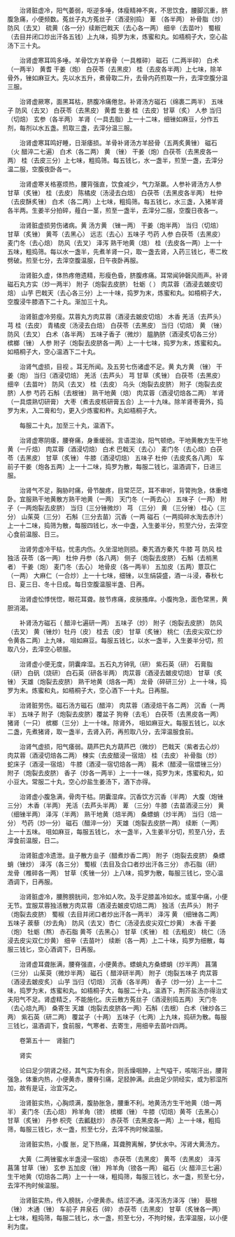 <!-- { "loadSidebar": true } -->
　　治肾脏虚冷，阳气萎弱，呕逆多唾，体瘦精神不爽，不思饮食，腰脚沉重，脐腹急痛，小便频数。菟丝子丸方菟丝子（酒浸别捣） 萆 （各半两） 补骨脂（炒） 防风（去叉） 硫黄（各一分）续断巴戟天（去心各一两） 细辛（去苗叶） 蜀椒（去目并闭口炒出汗各五钱）上九味，捣罗为末，炼蜜和丸。如梧桐子大，空心盐汤下三十丸。

　　治肾虚寒耳鸣多唾。羊骨饮方羊脊骨（一具椎碎） 磁石（二两半碎） 白术（一两半） 黄耆 干姜（炮） 白茯苓（去黑皮） 桂（去皮各半两）上七味，除羊骨外，锉如麻豆大。先以水五升，煮骨取二升，去骨内药煎取一升，去滓空腹分温三服。

　　治肾虚厥寒，面黑耳枯，脐腹冷痛倦怠。补肾汤方磁石（绵裹二两半） 五味子 防风（去叉） 白茯苓（去黑皮） 黄耆 生姜 桂（去皮）甘草（炙） 人参 当归（切焙） 玄参（各半两） 羊肾（一具去脂）上一十二味，细锉如麻豆，分作五剂，每剂以水五盏。煎取三盏，去滓分温三服。

　　治肾虚寒耳鸣好睡，日渐痿损。羊骨补肾汤方羊胫骨（五两炙黄锉） 磁石（火 醋淬二七遍） 白术（各二两） 黄 （锉） 干姜（炮）白茯苓（去黑皮各一两） 桂（去皮三分）上七味，粗捣筛。每五钱匕，水一盏半，煎至一盏，去滓分温二服，空腹夜卧各一。

　　治肾虚寒关格塞烦热，腰背强直，饮食减少，气力渐羸。人参补肾汤方人参 甘草（炙锉） 桂（去皮） 陈橘皮（汤浸去白焙） 白茯苓（去黑皮各半两） 杜仲（去皮酥炙锉） 白术（各二两）上七味，粗捣筛。每五钱匕，水三盏，入猪羊肾各半两。生姜半分拍碎，薤白一茎，煎至一盏半，去滓分二服，空腹日夜各一。

　　治肾脏虚损劳伤诸病。黄 汤方黄 （锉一两） 干姜（炮半两） 当归（切焙） 甘草（炙锉） 黄芩（去黑心） 远志（去心）五味子 芍药 人参 白茯苓（去黑皮） 麦门冬（去心焙） 防风（去叉） 泽泻 熟干地黄（焙） 桂（去皮各一两）上一十五味，粗捣筛。每以水一盏半，先煮羊肾一只，取一盏去肾，入药三钱匕，枣二枚劈破。煎至七分，去滓空腹温服，日午夜卧再服。

　　治肾脏久虚，体热疼倦遗精，形瘦色昏，脐腹疼痛。耳常闻钟磬风雨声。补肾磁石丸方实（炒一两半） 附子（炮裂去皮脐） 牡蛎（ ） 肉苁蓉（酒浸去皴皮切焙） 山芋 巴戟天（去心各三分）上一十味，捣罗为末，炼蜜和丸。如梧桐子大，空腹浸牛膝酒下二十丸。渐加三十丸。

　　治肾脏虚冷劳瘦。苁蓉丸方肉苁蓉（酒浸去皴皮切焙） 木香 羌活（去芦头） 芎 桂（去皮） 青橘皮（汤浸去白焙） 白茯苓（去黑皮） 当归（切焙） 黄 （锉） 防风（去叉） 白术（各半两） 五味子香子（微炒） 腽肭脐（酒浸炙切各三分） 槟榔（锉） 人参 附子（炮裂去皮脐各一两）上一十七味，捣罗为末，炼蜜和丸。如梧桐子大，空心温酒下二十丸。

　　治肾气虚损，目视 。耳无所闻。及五劳七伤诸虚不足。黄 丸方黄 （锉） 干姜（炮） 当归（酒浸切焙） 羌活（去芦头） 芎 甘草（炙锉） 白茯苓（去黑皮） 细辛（去苗叶） 防风（去叉） 桂（去皮） 乌头（炮裂去皮脐） 附子（炮裂去皮脐）人参 芍药 石斛（去根锉） 熟干地黄（焙） 肉苁蓉（酒浸切焙各二两） 羊肾（一具煨熟切研膏） 大枣（煮去皮核研膏五合）上一十九味。除羊肾枣膏外，捣罗为末，入二膏和匀，更入少炼蜜和杵。丸如梧桐子大。

　　每服二十丸，加至三十丸，温酒下。

　　治肾虚寒阴痿，腰脊痛，身重缓弱。言语混浊，阳气顿绝。干地黄散方生干地黄（一斤焙） 肉苁蓉（酒浸切焙） 白术 巴戟天（去心） 麦门冬（去心焙）白茯苓（去黑皮） 甘草（炙锉） 牛膝（酒浸切焙） 五味子 杜仲（去皮炙各八两） 车前子干姜（炮各五两）上一十二味，捣罗为散，每服二钱匕，温酒调下，日进三服。

　　治肾气不足，胸胁时痛，骨节酸疼，目常茫茫，耳不审听，背膂拘急，体重嗜卧。宜服熟干地黄散方熟干地黄（一两） 天门冬（一两去心） 五味子（一两） 附子（一两炮裂去皮脐） 当归（三分锉微炒） 芎 （三分） 黄 （三分锉） 桂心（三分） 山茱萸（三分） 石斛（三分去苗）沉香（一两 磁石（一两捣碎水淘去赤汁）上一十二味，捣筛为散，每服四钱匕，水一中盏，入生姜半分，煎至六分，去滓空心食前温服、日三。

　　治肾劳虚冷干枯，忧恚内伤。久坐湿地则损。秦艽酒方秦艽 牛膝 芎 防风 桂 独活 茯苓（各一两） 杜仲 丹参（各八两） 侧子（炮裂去皮脐） 石斛（去梢黑者） 干姜（炮） 麦门冬（去心） 地骨皮（各一两半） 五加皮（五两）薏苡仁（一两） 大麻仁（一合炒）上一十七味，细锉，以生绢袋盛，酒一斗浸，春秋七日、夏三日、冬十日成。每日空腹温服半盏、日再。

　　治肾虚忪悸恍惚，眼花耳聋。肢节疼痛，皮肤搔痒。小腹拘急，面色常黑，黄胆消渴。

　　补肾汤方磁石（ 醋淬七遍研一两） 五味子（炒） 附子（炮裂去皮脐） 防风（去叉） 黄（锉炒）牡丹（皮） 桂去（皮） 甘草（炙锉） 桃仁（去皮尖双仁炒令黄各二两）上九味， 咀如麻豆。每服五钱匕，以水一盏半，入生姜半分切，煎取八分，去滓空心顿服。

　　治肾虚小便无度，阴囊痒湿。五石丸方钟乳（研） 紫石英（研） 石膏脂（研） 白矾（烧研） 白石英（研各半两） 肉苁蓉（酒浸去皴皮切焙） 甘草（炙锉） 天雄（炮裂去皮脐） 熟干地黄（焙各一两） 龙骨（碎研三分）上一十味，捣罗为末。炼蜜和丸，如梧桐子大，空心酒下一十丸。日再服。

　　治肾脏劳伤。磁石汤方磁石（醋淬） 肉苁蓉（酒浸焙干各二两） 沉香（一两半） 五味子 附子（炮裂去皮脐）覆盆子 狗脊（去毛） 白茯苓（去黑皮各一两） 猪肾（一只） 槟榔（三分）上一十味。除肾外， 咀如麻豆大。每服五钱匕，以水二盏，先煮猪肾，取一盏半，去肾入药，再煎取八分，去滓温服食前。

　　治肾气虚损，阳气痿弱。葫芦巴丸方葫芦巴（微炒） 巴戟天（紫者去心炒） 肉苁蓉（酒浸切焙各二两） 楝实（去皮醋浸一宿焙） 桂（去皮） 补骨脂（炒） 蛇床子（酒浸一宿焙） 牛膝（酒浸一宿切焙各一两） 莪术（醋浸一宿煨锉三分） 附子（炮裂去皮脐） 香子（炒各一两半）上一十一味，捣罗为末，炼蜜和丸，如小豆大。常服二十丸，空心炒盐生姜汤下，酒下亦得。

　　治肾虚小腹急满，骨肉干枯。阴囊湿痒。沉香饮方沉香（半两） 大腹（炮锉三分） 木香（半两） 羌活（去芦头半两） 萆 （三分）牛膝（去苗酒浸三分） 黄 （细锉半两） 泽泻（半两） 熟干地黄（焙半两） 桑螵蛸（炒半两） 当归（焙一分） 芍药（炒一分） 磁石（醋淬一分） 天雄（炮裂去皮脐一两） 续断（一两）上一十五味。 咀如麻豆，每服五钱匕， 水一盏半，入生姜半分切，煎至八分，去滓食前温服，日二。

　　治肾脏虚冷遗泄。韭子散方韭子（醋煮炒香二两） 附子（炮裂去皮脐） 桑螵蛸（锉炒） 泽泻（各三分） 蜀椒（去目及合口者炒出汗各三分） 赤石脂（研） 龙骨（椎碎各一两） 甘草（炙锉一分）上八味，捣罗为散，每服三钱匕，空心温酒调下，日再服。

　　治肾脏虚冷，腰胯膀胱间，忽冷如人吹。及手足膝盖冷如水。或茎中痛，小便无节。宜服苁蓉独活散方肉苁蓉（酒浸去皴皮切焙二两） 独活（去芦头） 附子（炮裂去皮脐） 蜀椒（去目并闭口者炒出汗各一两半） 泽泻 黄 （细锉各二两） 五味子 蒺藜（炒去角） 防风（去叉）杏仁（汤浸去皮尖双仁炒黄） 木香 干姜（炮） 牡蛎（熬） 赤石脂 黄芩（去黑心） 甘草（炙锉） 桂（去粗皮） 桃仁（汤浸去皮尖双仁炒黄） 细辛（去苗叶） 续断（各一两）上二十味，捣罗为细散，每服三钱匕，空心酒调下，日再服。

　　治肾虚耳聋胀满，腰脊强直，小便黄赤。螵蛸丸方桑螵蛸（炒半两） 菖蒲（三分） 山茱萸（微炒半两） 磁石（ 醋淬研半两） 附子（炮裂五味子 肉苁蓉（酒浸去皴皮炙） 山芋 当归（切焙） 沉香（各半两） 香子（炒一分）上一十二味，捣罗为末，炼蜜和丸。如梧桐子大，每服二十丸，温酒下，荆芥盐汤亦得治丈夫阳气不足。肾虚精乏，不能施化。庆云散方菟丝子（酒浸别捣五两） 天门冬（去心焙九两） 桑寄生 天雄（炮裂去皮脐各一两）石斛（去根） 白术（锉炒各三两） 紫石英（研二两） 覆盆子（十两） 五味子（七两）上九味，捣研为散。每服三钱匕，温酒调下，食前服，气寒者、去寄生，用细辛去苗叶四两。

　　卷第五十一　肾脏门

　　肾实

　　论曰足少阴肾之经，其气实为有余，则舌燥咽肿，上气嗌干，咳喘汗出，腰背强急，体重内热，小便黄赤，腰脊引痛，足胫肿满。此由足少阴经实，或为邪湿所加，故有是证，治宜泻之。

　　治肾脏实热，心胸烦满，腹胁胀急，腰重不利。地黄汤方生干地黄（焙一两半） 麦门冬（去心焙） 羚羊角（镑） 槟榔（锉） 牛膝（切焙）黄芩（去黑心） 甘草（炙锉） 丹参 枳壳（去瓤麸炒） 赤茯苓（去黑皮各一两）上一十味，粗捣筛，每服三钱匕，水一盏，煎至七分，去滓不拘时候温服。

　　治肾脏实热，小腹 胀，足下热痛，耳聋胯离解，梦伏水中。泻肾大黄汤方。

　　大黄（二两锉蜜水半盏浸一宿焙） 赤茯苓（去黑皮） 黄芩（去黑皮） 泽泻 菖蒲 甘草（锉） 玄参 五加皮（锉） 羚羊角（镑各一两） 磁石（火 醋淬三七遍） 生干地黄（切焙各二两）上一十一味，粗捣筛，每服三钱匕，水一盏，煎至七分，去滓不拘时候温服。

　　治肾脏实热，传入膀胱，小便黄赤。结涩不通。泽泻汤方泽泻（锉） 葵根（锉） 木通（锉） 车前子 井泉石（碎） 赤茯苓（去黑皮） 甘草（炙锉各一两）上七味，粗捣筛，每服二钱匕，水一盏，煎至七分，不拘时候，去滓温服，以小便利为度。

